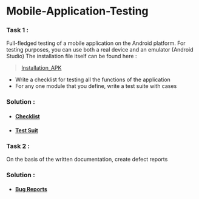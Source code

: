# Mobile-Application-Testing
### Task 1 :
Full-fledged testing of a mobile application on the Android platform. For testing purposes, you can use both a real device and an emulator (Android Studio) The installation file itself can be found here :  
  >[Installation_APK](https://drive.google.com/file/d/1IkqWnm6z293ETG0MdveKTjrsrWd7WQHz/view?usp=sharing)

  - Write a checklist for testing all the functions of the application 
  - For any one module that you define, write a test suite with cases

### Solution :
- #### [Checklist](https://docs.google.com/spreadsheets/d/1ZZPCULtm-FOGzgMmUAF12G0CKvoMEZvUsibOql6A9ao/edit?usp=sharing)
- #### [Test Suit](Mobile_App_Cases.csv)

### Task 2 :
On the basis of the written documentation, create defect reports

### Solution :
- #### [Bug Reports](Mobile_App_BugReports.csv)
